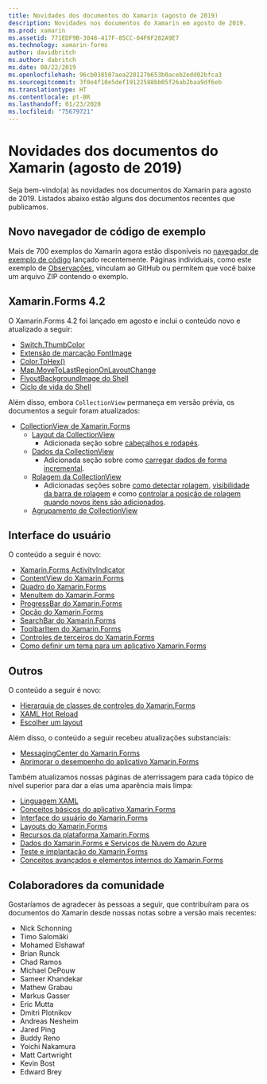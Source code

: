 ```yaml
---
title: Novidades dos documentos do Xamarin (agosto de 2019)
description: Novidades nos documentos do Xamarin em agosto de 2019.
ms.prod: xamarin
ms.assetid: 771EDF9B-3048-417F-85CC-04F6F282A9E7
ms.technology: xamarin-forms
author: davidbritch
ms.author: dabritch
ms.date: 08/22/2019
ms.openlocfilehash: 96cb038507aea220127b653b0aceb2edd02bfca3
ms.sourcegitcommit: 3f0e4f10e5def19122588bb05f26ab2baa9df6eb
ms.translationtype: HT
ms.contentlocale: pt-BR
ms.lasthandoff: 01/23/2020
ms.locfileid: "75679721"
---
```

# <a name="xamarin-docs-whats-new-august-2019"></a>Novidades dos documentos do Xamarin (agosto de 2019)

Seja bem-vindo(a) às novidades nos documentos do Xamarin para agosto de 2019. Listados abaixo estão alguns dos documentos recentes que publicamos.

## <a name="new-sample-code-browser"></a>Novo navegador de código de exemplo

Mais de 700 exemplos do Xamarin agora estão disponíveis no [navegador de exemplo de código](https://docs.microsoft.com/samples/browse/?products=xamarin) lançado recentemente. Páginas individuais, como este exemplo de [Observações](https://docs.microsoft.com/samples/xamarin/xamarin-forms-samples/getstarted-notes-singlepage/), vinculam ao GitHub ou permitem que você baixe um arquivo ZIP contendo o exemplo.

## <a name="xamarinforms-42"></a>Xamarin.Forms 4.2

O Xamarin.Forms 4.2 foi lançado em agosto e inclui o conteúdo novo e atualizado a seguir:

- [Switch.ThumbColor](~/xamarin-forms/user-interface/switch.md#switch-appearance)
- [Extensão de marcação FontImage](~/xamarin-forms/xaml/markup-extensions/consuming.md#fontimage-markup-extension)
- [Color.ToHex()](~/xamarin-forms/user-interface/colors.md#additional-methods)
- [Map.MoveToLastRegionOnLayoutChange](~/xamarin-forms/user-interface/map/map.md#maintain-map-region-on-layout-change)
- [FlyoutBackgroundImage do Shell](~/xamarin-forms/app-fundamentals/shell/flyout.md#flyout-background-image)
- [Ciclo de vida do Shell](~/xamarin-forms/app-fundamentals/shell/lifecycle.md)

Além disso, embora `CollectionView` permaneça em versão prévia, os documentos a seguir foram atualizados:

- [CollectionView de Xamarin.Forms](~/xamarin-forms/user-interface/collectionview/index.md)
  - [Layout da CollectionView](~/xamarin-forms/user-interface/collectionview/layout.md)
    - Adicionada seção sobre [cabeçalhos e rodapés](~/xamarin-forms/user-interface/collectionview/layout.md#headers-and-footers).
  - [Dados da CollectionView](~/xamarin-forms/user-interface/collectionview/populate-data.md)
    - Adicionada seção sobre como [carregar dados de forma incremental](~/xamarin-forms/user-interface/collectionview/populate-data.md#load-data-incrementally).
  - [Rolagem da CollectionView](~/xamarin-forms/user-interface/collectionview/scrolling.md)
    - Adicionadas seções sobre [como detectar rolagem](~/xamarin-forms/user-interface/collectionview/scrolling.md#detect-scrolling), [visibilidade da barra de rolagem](~/xamarin-forms/user-interface/collectionview/scrolling.md#scroll-bar-visibility) e como [controlar a posição de rolagem quando novos itens são adicionados](~/xamarin-forms/user-interface/collectionview/scrolling.md#control-scroll-position-when-new-items-are-added).
  - [Agrupamento de CollectionView](~/xamarin-forms/user-interface/collectionview/grouping.md)

## <a name="user-interface"></a>Interface do usuário

O conteúdo a seguir é novo:

- [Xamarin.Forms ActivityIndicator](~/xamarin-forms/user-interface/activityindicator.md)
- [ContentView do Xamarin.Forms](~/xamarin-forms/user-interface/layouts/contentview.md)
- [Quadro do Xamarin.Forms](~/xamarin-forms/user-interface/layouts/frame.md)
- [MenuItem do Xamarin.Forms](~/xamarin-forms/user-interface/menuitem.md)
- [ProgressBar do Xamarin.Forms](~/xamarin-forms/user-interface/progressbar.md)
- [Opção do Xamarin.Forms](~/xamarin-forms/user-interface/switch.md)
- [SearchBar do Xamarin.Forms](~/xamarin-forms/user-interface/searchbar.md)
- [ToolbarItem do Xamarin.Forms](~/xamarin-forms/user-interface/toolbaritem.md)
- [Controles de terceiros do Xamarin.Forms](~/xamarin-forms/user-interface/controls/thirdparty.md)
- [Como definir um tema para um aplicativo Xamarin.Forms](~/xamarin-forms/user-interface/theming.md)

## <a name="other"></a>Outros

O conteúdo a seguir é novo:

- [Hierarquia de classes de controles do Xamarin.Forms](~/xamarin-forms/internals/class-hierarchy.md)
- [XAML Hot Reload](~/xamarin-forms/xaml/hot-reload.md)
- [Escolher um layout](~/xamarin-forms/user-interface/layouts/choose-layout.md)

Além disso, o conteúdo a seguir recebeu atualizações substanciais:

- [MessagingCenter do Xamarin.Forms](~/xamarin-forms/app-fundamentals/messaging-center.md)
- [Aprimorar o desempenho do aplicativo Xamarin.Forms](~/xamarin-forms/deploy-test/performance.md)

Também atualizamos nossas páginas de aterrissagem para cada tópico de nível superior para dar a elas uma aparência mais limpa:

- [Linguagem XAML](~/xamarin-forms/xaml/index.yml)
- [Conceitos básicos do aplicativo Xamarin.Forms](~/xamarin-forms/app-fundamentals/index.yml)
- [Interface do usuário do Xamarin.Forms](~/xamarin-forms/user-interface/index.yml)
- [Layouts do Xamarin.Forms](~/xamarin-forms/user-interface/layouts/index.yml)
- [Recursos da plataforma Xamarin.Forms](~/xamarin-forms/platform/index.yml)
- [Dados do Xamarin.Forms e Serviços de Nuvem do Azure](~/xamarin-forms/data-cloud/index.yml)
- [Teste e implantação do Xamarin.Forms](~/xamarin-forms/deploy-test/index.yml)
- [Conceitos avançados e elementos internos do Xamarin.Forms](~/xamarin-forms/internals/index.md)

## <a name="community-contributors"></a>Colaboradores da comunidade

Gostaríamos de agradecer às pessoas a seguir, que contribuíram para os documentos do Xamarin desde nossas notas sobre a versão mais recentes:

- Nick Schonning
- Timo Salomäki
- Mohamed Elshawaf
- Brian Runck
- Chad Ramos
- Michael DePouw
- Sameer Khandekar
- Mathew Grabau
- Markus Gasser
- Eric Mutta
- Dmitri Plotnikov
- Andreas Nesheim
- Jared Ping
- Buddy Reno
- Yoichi Nakamura
- Matt Cartwright
- Kevin Bost
- Edward Brey
